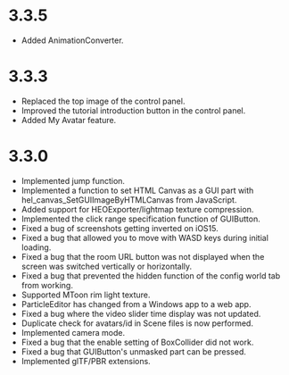 # 3.3.5
- Added AnimationConverter.

# 3.3.3
- Replaced the top image of the control panel.
- Improved the tutorial introduction button in the control panel.
- Added My Avatar feature.

# 3.3.0
- Implemented jump function.
- Implemented a function to set HTML Canvas as a GUI part with hel_canvas_SetGUIImageByHTMLCanvas from JavaScript.
- Added support for HEOExporter/lightmap texture compression.
- Implemented the click range specification function of GUIButton.
- Fixed a bug of screenshots getting inverted on iOS15.
- Fixed a bug that allowed you to move with WASD keys during initial loading.
- Fixed a bug that the room URL button was not displayed when the screen was switched vertically or horizontally.
- Fixed a bug that prevented the hidden function of the config world tab from working.
- Supported MToon rim light texture.
- ParticleEditor has changed from a Windows app to a web app.
- Fixed a bug where the video slider time display was not updated.
- Duplicate check for avatars/id in Scene files is now performed.
- Implemented camera mode.
- Fixed a bug that the enable setting of BoxCollider did not work.
- Fixed a bug that GUIButton's unmasked part can be pressed.
- Implemented glTF/PBR extensions.